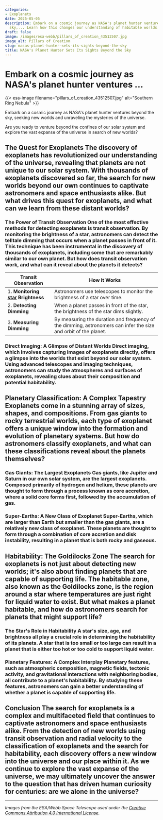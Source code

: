 ```yaml
---
categories:
- Exoplanets
date: 2025-05-05
description: Embark on a cosmic journey as NASA's planet hunter ventures beyond the
  sky,... Learn how this changes our understanding of habitable worlds.
draft: false
image: /images/esa-webb/pillars_of_creation_43512507.jpg
image_alt: Pillars of Creation
slug: nasas-planet-hunter-sets-its-sights-beyond-the-sky
title: NASA's Planet Hunter Sets Its Sights Beyond the Sky
---
```


# Embark on a cosmic journey as NASA's planet hunter ventures ...
{{< esa-image filename="pillars_of_creation_43512507.jpg" alt="Southern Ring Nebula" >}}



Embark on a cosmic journey as NASA's planet hunter ventures beyond the sky, seeking new worlds and unraveling the mysteries of the universe.

Are you ready to venture beyond the confines of our solar system and explore the vast expanse of the universe in search of new worlds?

 ## The Quest for Exoplanets The discovery of exoplanets has revolutionized our understanding of the universe, revealing that planets are not unique to our solar system. With thousands of exoplanets discovered so far, the search for new worlds beyond our own continues to captivate astronomers and space enthusiasts alike. But what drives this quest for exoplanets, and what can we learn from these distant worlds?

 ### The Power of Transit Observation One of the most effective methods for detecting exoplanets is transit observation. By monitoring the brightness of a star, astronomers can detect the telltale dimming that occurs when a planet passes in front of it. This technique has been instrumental in the discovery of thousands of exoplanets, including some that are remarkably similar to our own planet. But how does transit observation work, and what can it reveal about the planets it detects?

 | **Transit Observation** | **How it Works** |
| --- | --- |
| 1. **Monitoring [star](/blog/new-[exoplanets](/blog/the-enigmatic-realm-of-exoplanets-and-the-quest-for-habitabl)-expand-our-view-of-the-universe/) Brightness** | Astronomers use telescopes to monitor the brightness of a star over time. |
| 2. **Detecting Dimming** | When a planet passes in front of the star, the brightness of the star dims slightly. |
| 3. **Measuring Dimming** | By measuring the duration and frequency of the dimming, astronomers can infer the size and orbit of the planet. | ### Radial Velocity: A Complementary Approach While transit observation is a powerful tool for detecting [exoplanets](/blog/the-elusive-allure-of-exoplanets-and-the-quest-for-a-new-ear), it is not the only method available. Radial velocity, which involves measuring the star's wobbling motion caused by the gravitational pull of an orbiting planet, provides a complementary approach to exoplanet detection. By combining transit observation and radial velocity, astronomers can gain a more complete understanding of the planets they discover.

 ### Direct Imaging: A Glimpse of Distant Worlds Direct imaging, which involves capturing images of exoplanets directly, offers a glimpse into the worlds that exist beyond our solar system. Using advanced telescopes and imaging techniques, astronomers can study the atmospheres and surfaces of exoplanets, revealing clues about their composition and potential habitability.

 ## Planetary Classification: A Complex Tapestry Exoplanets come in a stunning array of sizes, shapes, and compositions. From gas giants to rocky terrestrial worlds, each type of exoplanet offers a unique window into the formation and evolution of planetary systems. But how do astronomers classify exoplanets, and what can these classifications reveal about the planets themselves?

 ### Gas Giants: The Largest Exoplanets Gas giants, like Jupiter and Saturn in our own solar system, are the largest exoplanets. Composed primarily of hydrogen and helium, these planets are thought to form through a process known as core accretion, where a solid core forms first, followed by the accumulation of gas.

 ### Super-Earths: A New Class of Exoplanet Super-Earths, which are larger than Earth but smaller than the gas giants, are a relatively new class of exoplanet. These planets are thought to form through a combination of core accretion and disk instability, resulting in a planet that is both rocky and gaseous.

 ## Habitability: The Goldilocks Zone The search for exoplanets is not just about detecting new worlds; it's also about finding planets that are capable of supporting life. The habitable zone, also known as the Goldilocks zone, is the region around a star where temperatures are just right for liquid water to exist. But what makes a planet habitable, and how do astronomers search for planets that might support life?

 ### The Star's Role in Habitability A star's size, age, and brightness all play a crucial role in determining the habitability of its planets. A star that is too small or too large can result in a planet that is either too hot or too cold to support liquid water.

 ### Planetary Features: A Complex Interplay Planetary features, such as atmospheric composition, magnetic fields, tectonic activity, and gravitational interactions with neighboring bodies, all contribute to a planet's habitability. By studying these features, astronomers can gain a better understanding of whether a planet is capable of supporting life.

 ## Conclusion The search for exoplanets is a complex and multifaceted field that continues to captivate astronomers and space enthusiasts alike. From the detection of new worlds using transit observation and radial velocity to the classification of exoplanets and the search for habitability, each discovery offers a new window into the universe and our place within it. As we continue to explore the vast expanse of the universe, we may ultimately uncover the answer to the question that has driven human curiosity for centuries: are we alone in the universe?

---

*Images from the ESA/Webb Space Telescope used under the [Creative Commons Attribution 4.0 International License](https://creativecommons.org/licenses/by/4.0).*